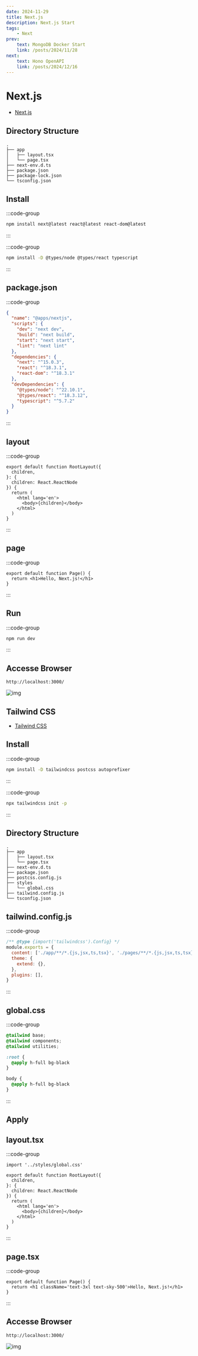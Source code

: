 ```yaml
---
date: 2024-11-29
title: Next.js
description: Next.js Start
tags: 
    - Next
prev:
    text: MongoDB Docker Start
    link: /posts/2024/11/28
next:
    text: Hono OpenAPI
    link: /posts/2024/12/16
---
```


# Next.js

* [Next.js](https://nextjs.org/)

## Directory Structure

```
.
├── app
│   ├── layout.tsx
│   └── page.tsx
├── next-env.d.ts
├── package.json
├── package-lock.json
└── tsconfig.json
```

## Install

:::code-group
```sh [npm]
npm install next@latest react@latest react-dom@latest
```
:::

:::code-group
```sh [npm]
npm install -D @types/node @types/react typescript
```
:::

## package.json
:::code-group
```json [package.json]
{
  "name": "@apps/nextjs",
  "scripts": {
    "dev": "next dev",
    "build": "next build",
    "start": "next start",
    "lint": "next lint"
  },
  "dependencies": {
    "next": "^15.0.3",
    "react": "^18.3.1",
    "react-dom": "^18.3.1"
  },
  "devDependencies": {
    "@types/node": "^22.10.1",
    "@types/react": "^18.3.12",
    "typescript": "^5.7.2"
  }
}
```
:::

## layout

:::code-group
```tsx [app/layout.tsx]
export default function RootLayout({
  children,
}: {
  children: React.ReactNode
}) {
  return (
    <html lang='en'>
      <body>{children}</body>
    </html>
  )
}
```
:::

## page
:::code-group
```tsx [app/page.tsx]
export default function Page() {
  return <h1>Hello, Next.js!</h1>
}
```
:::

## Run
:::code-group
```sh [npm]
npm run dev
```
:::

## Accesse Browser

```
http://localhost:3000/
```

![img](img/29/01.png)


## Tailwind CSS

* [Tailwind CSS](https://tailwindcss.com/)

## Install

:::code-group
```sh [npm]
npm install -D tailwindcss postcss autoprefixer
```
:::

:::code-group
```sh [npm]
npx tailwindcss init -p
```
:::

## Directory Structure
```
.
├── app
│   ├── layout.tsx
│   └── page.tsx
├── next-env.d.ts
├── package.json
├── postcss.config.js
├── styles
│   └── global.css
├── tailwind.config.js
└── tsconfig.json
```


## tailwind.config.js
:::code-group
```js [tailwind.config.js]
/** @type {import('tailwindcss').Config} */
module.exports = {
  content: ['./app/**/*.{js,jsx,ts,tsx}', './pages/**/*.{js,jsx,ts,tsx}', './components/**/*.{js,jsx,ts,tsx}'],
  theme: {
    extend: {},
  },
  plugins: [],
}
```
:::

## global.css

:::code-group
```css [styles/global.css]
@tailwind base;
@tailwind components;
@tailwind utilities;

:root {
  @apply h-full bg-black
}

body {
  @apply h-full bg-black
}
```
:::

## Apply

## layout.tsx

:::code-group
```tsx [app/layout.tsx]
import '../styles/global.css'

export default function RootLayout({
  children,
}: {
  children: React.ReactNode
}) {
  return (
    <html lang='en'>
      <body>{children}</body>
    </html>
  )
}
```
:::

## page.tsx

:::code-group
```tsx [app/page.tsx]
export default function Page() {
  return <h1 className='text-3xl text-sky-500'>Hello, Next.js!</h1>
}
```
:::

## Accesse Browser

```
http://localhost:3000/
```

![img](img/29/02.png)